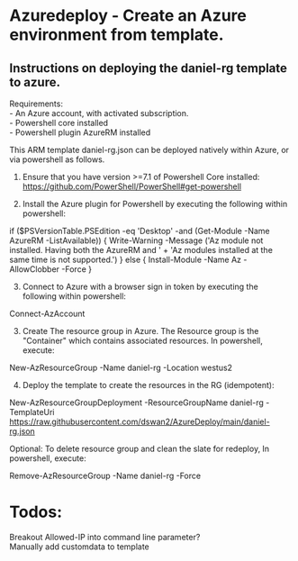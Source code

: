# Azuredeploy - Create an Azure environment from template.

## Instructions on deploying the daniel-rg template to azure.

Requirements:  
    - An Azure account, with activated subscription.   
    - Powershell core installed  
    - Powershell plugin AzureRM installed  
    
This ARM template daniel-rg.json can be deployed natively within Azure, or via powershell as follows.



1.  Ensure that you have version >=7.1 of Powershell Core installed:  https://github.com/PowerShell/PowerShell#get-powershell


2.  Install the Azure plugin for Powershell by executing the following within powershell:

if ($PSVersionTable.PSEdition -eq 'Desktop' -and (Get-Module -Name AzureRM -ListAvailable)) {
    Write-Warning -Message ('Az module not installed. Having both the AzureRM and ' +
      'Az modules installed at the same time is not supported.')
} else {
    Install-Module -Name Az -AllowClobber -Force
}


3.   Connect to Azure with a browser sign in token by executing the following within powershell:
   
Connect-AzAccount


3.  Create The resource group in Azure.   The Resource group is the "Container" which contains associated resources.  In powershell, execute:

New-AzResourceGroup -Name daniel-rg -Location westus2


4.  Deploy the template to create the resources in the RG (idempotent):

New-AzResourceGroupDeployment -ResourceGroupName daniel-rg -TemplateUri https://raw.githubusercontent.com/dswan2/AzureDeploy/main/daniel-rg.json


Optional:  To delete resource group and clean the slate for redeploy, In powershell, execute:

Remove-AzResourceGroup -Name daniel-rg -Force  



# Todos:
  
Breakout Allowed-IP into command line parameter?  
Manually add customdata to template  

